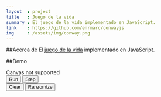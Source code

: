 ```yaml
---
layout  : project
title   : Juego de la vida
summary : El juego de la vida implementado en JavaScript.
link    : https://github.com/enrmarc/conwayjs
img     : /assets/img/conway.png
---
```


##Acerca de
El [juego de la vida][1] implementado en JavaScript.

##Demo
<link rel="stylesheet" type="text/css" href="/assets/conwayjs/css/style.css"/>
<script type="text/javascript" src="/assets/conwayjs/js/GOL.js"></script>
<script type="text/javascript" src="/assets/conwayjs/js/Grid.js"></script>
<script type="text/javascript" src="/assets/conwayjs/js/Cell.js"></script>
<canvas id="canvas" width="400" height="400">Canvas not supported</canvas>
<div class="btn-group">
<div class="buttons-left">
<button id="run" class="ui-button ui-widget ui-state-default ui-corner-all ui-button-text-only" role="button" >
<span class="ui-button-text">Run</span>
</button>
<button id="step" class="ui-button ui-widget ui-state-default ui-corner-all ui-button-text-only" role="button" >
<span class="ui-button-text">Step</span>
</button>
</div>
<div class="buttons-middle">
<div id="slider" class="ui-slider ui-slider-horizontal ui-widget ui-widget-content ui-corner-all">
<a class="ui-slider-handle ui-state-default ui-corner-all" href="#"></a>
</div>
</div>
<div class="buttons-right">
<button id="clear" class="ui-button ui-widget ui-state-default ui-corner-all ui-button-text-only" role="button" >
<span class="ui-button-text">Clear</span>
</button>
<button id="randomize" class="ui-button ui-widget ui-state-default ui-corner-all ui-button-text-only" role="button" >
<span class="ui-button-text">Ranzomize</span>
</button>
</div>
</div>

[1]: http://en.wikipedia.org/wiki/Conway's_Game_of_Life 
